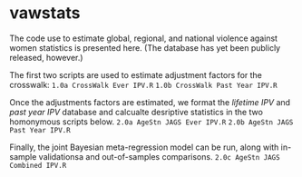 # vawstats
The code use to estimate global, regional, and national violence against women statistics is presented here. (The database has yet been publicly released, however.)

The first two scripts are used to estimate adjustment factors for the crosswalk:
`1.0a CrossWalk Ever IPV.R` 
`1.0b CrossWalk Past Year IPV.R`

Once the adjustments factors are estimated, we format the *lifetime IPV* and *past year IPV* database and calcualte desriptive statistics in the two homonymous scripts below.
`2.0a AgeStn JAGS Ever IPV.R`
`2.0b AgeStn JAGS Past Year IPV.R`

Finally, the joint Bayesian meta-regression model can be run, along with in-sample validationsa and out-of-samples comparisons.
`2.0c AgeStn JAGS Combined IPV.R`
